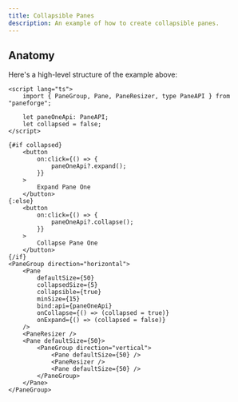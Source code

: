 ```yaml
---
title: Collapsible Panes
description: An example of how to create collapsible panes.
---
```


<script>
	import { CollapsibleDemo } from '$lib/components/demos'
</script>

<div class="flex flex-col gap-4">
	<CollapsibleDemo />
</div>

## Anatomy

Here's a high-level structure of the example above:

```svelte
<script lang="ts">
	import { PaneGroup, Pane, PaneResizer, type PaneAPI } from "paneforge";

	let paneOneApi: PaneAPI;
	let collapsed = false;
</script>

{#if collapsed}
	<button
		on:click={() => {
			paneOneApi?.expand();
		}}
	>
		Expand Pane One
	</button>
{:else}
	<button
		on:click={() => {
			paneOneApi?.collapse();
		}}
	>
		Collapse Pane One
	</button>
{/if}
<PaneGroup direction="horizontal">
	<Pane
		defaultSize={50}
		collapsedSize={5}
		collapsible={true}
		minSize={15}
		bind:api={paneOneApi}
		onCollapse={() => (collapsed = true)}
		onExpand={() => (collapsed = false)}
	/>
	<PaneResizer />
	<Pane defaultSize={50}>
		<PaneGroup direction="vertical">
			<Pane defaultSize={50} />
			<PaneResizer />
			<Pane defaultSize={50} />
		</PaneGroup>
	</Pane>
</PaneGroup>
```
